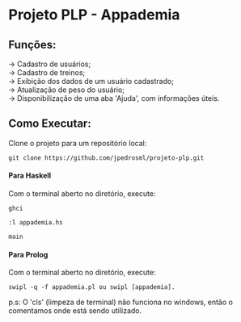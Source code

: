 # Projeto PLP - Appademia

## Funções:

-> Cadastro de usuários;\
-> Cadastro de treinos;\
-> Exibição dos dados de um usuário cadastrado;\
-> Atualização de peso do usuário;\
-> Disponibilização de uma aba 'Ajuda', com informações úteis.

## Como Executar:

Clone o projeto para um repositório local:
```
git clone https://github.com/jpedrosml/projeto-plp.git
```
#### Para Haskell

Com o terminal aberto no diretório, execute:
```
ghci
```
```
:l appademia.hs
```
```
main
```
#### Para Prolog
Com o terminal aberto no diretório, execute:
```
swipl -q -f appademia.pl ou swipl [appademia].
```

p.s: O 'cls' (limpeza de terminal) não funciona no windows, então o comentamos onde está sendo utilizado.
